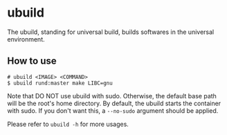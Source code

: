 # ubuild

The ubuild, standing for universal build, builds softwares in the universal
environment.

## How to use

```shell
# ubuild <IMAGE> <COMMAND>
$ ubuild rund:master make LIBC=gnu
```

Note that DO NOT use ubuild with sudo. Otherwise, the default base path
will be the root's home directory. By default, the ubuild starts the
container with sudo. If you don't want this, a `--no-sudo` argument should
be applied.

Please refer to `ubuild -h` for more usages.
